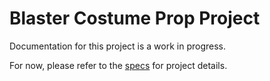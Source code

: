 # Blaster Costume Prop Project
Documentation for this project is a work in progress.

For now, please refer to the [specs](specs.yaml) for project details.

